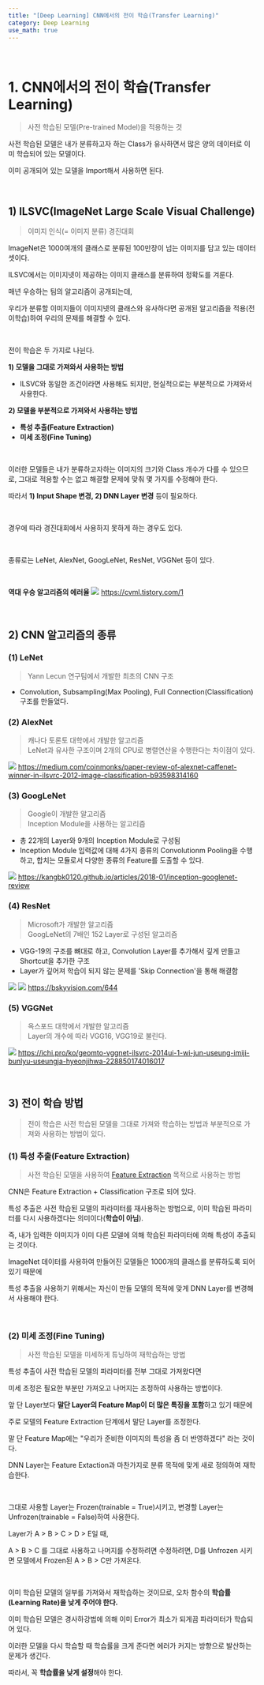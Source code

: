 ```yaml
---
title: "[Deep Learning] CNN에서의 전이 학습(Transfer Learning)"
category: Deep Learning
use_math: true
---
```


<br>

# 1. CNN에서의 전이 학습(Transfer Learning)
> 사전 학습된 모델(Pre-trained Model)을 적용하는 것

사전 학습된 모델은 내가 분류하고자 하는 Class가 유사하면서 많은 양의 데이터로 이미 학습되어 있는 모델이다.

이미 공개되어 있는 모델을 Import해서 사용하면 된다.

<br>

## 1) ILSVC(ImageNet Large Scale Visual Challenge)
> 이미지 인식(= 이미지 분류) 경진대회

ImageNet은 1000여개의 클래스로 분류된 100만장이 넘는 이미지를 담고 있는 데이터셋이다.

ILSVC에서는 이미지넷이 제공하는 이미지 클래스를 분류하여 정확도를 겨룬다.

매년 우승하는 팀의 알고리즘이 공개되는데,

우리가 분류할 이미지들이 이미지넷의 클래스와 유사하다면 공개된 알고리즘을 적용(전이학습)하여 우리의 문제를 해결할 수 있다.

<br>

전이 학습은 두 가지로 나뉜다.

**1) 모델을 그대로 가져와서 사용하는 방법**
  - ILSVC와 동일한 조건이라면 사용해도 되지만, 현실적으로는 부분적으로 가져와서 사용한다.

**2) 모델을 부분적으로 가져와서 사용하는 방법**
  - **특성 추출(Feature Extraction)**
  - **미세 조정(Fine Tuning)**

<br>

이러한 모델들은 내가 분류하고자하는 이미지의 크기와 Class 개수가 다를 수 있으므로, 그대로 적용할 수는 없고 해결할 문제에 맞춰 몇 가지를 수정해야 한다.

따라서 **1) Input Shape 변경, 2) DNN Layer 변경** 등이 필요하다.

<br>

경우에 따라 경진대회에서 사용하지 못하게 하는 경우도 있다.

<br>

종류로는 LeNet, AlexNet, GoogLeNet, ResNet, VGGNet 등이 있다.

<br>

**역대 우승 알고리즘의 에러율**
![](/assets/images/posts/dl/ilsvc.png)
https://cvml.tistory.com/1

<br>

## 2) CNN 알고리즘의 종류

### (1) LeNet
> Yann Lecun 연구팀에서 개발한 최초의 CNN 구조

- Convolution, Subsampling(Max Pooling), Full Connection(Classification) 구조를 만들었다.

### (2) AlexNet
> 캐나다 토론토 대학에서 개발한 알고리즘 <br>
> LeNet과 유사한 구조이며 2개의 CPU로 병렬연산을 수행한다는 차이점이 있다.

![](/assets/images/posts/dl/alexnet.png)
https://medium.com/coinmonks/paper-review-of-alexnet-caffenet-winner-in-ilsvrc-2012-image-classification-b93598314160

### (3) GoogLeNet
> Google이 개발한 알고리즘<br>
> Inception Module을 사용하는 알고리즘

- 총 22개의 Layer와 9개의 Inception Module로 구성됨
- Inception Module 
  입력값에 대해 4가지 종류의 Convolutionm Pooling을 수행하고, 합치는 모듈로서 다양한 종류의 Feature를 도출할 수 있다.
  
![](/assets/images/posts/dl/googlenet.png)
https://kangbk0120.github.io/articles/2018-01/inception-googlenet-review

### (4) ResNet
> Microsoft가 개발한 알고리즘 <br>
> GoogLeNet의 7배인 152 Layer로 구성된 알고리즘

- VGG-19의 구조를 뼈대로 하고, Convolution Layer를 추가해서 깊게 만들고 Shortcut을 추가한 구조
- Layer가 깊어져 학습이 되지 않는 문제를 'Skip Connection'을 통해 해결함

![](/assets/images/posts/dl/resnet.jpeg)
![](/assets/images/posts/dl/residualblock.png)
https://bskyvision.com/644

### (5) VGGNet
> 옥스포드 대학에서 개발한 알고리즘 <br>
> Layer의 개수에 따라 VGG16, VGG19로 불린다.

![](/assets/images/posts/dl/vggnet.png)
https://ichi.pro/ko/geomto-vggnet-ilsvrc-2014ui-1-wi-jun-useung-imiji-bunlyu-useungja-hyeonjihwa-228850174016017

<br>

## 3) 전이 학습 방법
> 전이 학습은 사전 학습된 모델을 그대로 가져와 학습하는 방법과 부분적으로 가져와 사용하는 방법이 있다.<br>

### (1) 특성 추출(Feature Extraction)
> 사전 학습된 모델을 사용하여 <a href="https://gilbertlim.github.io/deep%20learning/dl_cnn/">Feature Extraction</a> 목적으로 사용하는 방법

CNN은 Feature Extraction + Classification 구조로 되어 있다.

특성 추출은 사전 학습된 모델의 파라미터를 재사용하는 방법으로, 이미 학습된 파라미터를 다시 사용하겠다는 의미이다(**학습이 아님**).

즉, 내가 입력한 이미지가 이미 다른 모델에 의해 학습된 파라미터에 의해 특성이 추출되는 것이다.

ImageNet 데이터를 사용하여 만들어진 모델들은 1000개의 클래스를 분류하도록 되어있기 때문에

특성 추출을 사용하기 위해서는 자신이 만들 모델의 목적에 맞게 DNN Layer를 변경해서 사용해야 한다.

<br>

### (2) 미세 조정(Fine Tuning)
> 사전 학습된 모델을 미세하게 튜닝하여 재학습하는 방법

특성 추출이 사전 학습된 모델의 파라미터를 전부 그대로 가져왔다면 

미세 조정은 필요한 부분만 가져오고 나머지는 조정하여 사용하는 방법이다.

앞 단 Layer보다 **말단 Layer의 Feature Map이 더 많은 특징을 포함**하고 있기 때문에

주로 모델의 Feature Extraction 단계에서 말단 Layer를 조정한다.

말 단 Feature Map에는 "우리가 준비한 이미지의 특성을 좀 더 반영하겠다" 라는 것이다.

DNN Layer는 Feature Extaction과 마찬가지로 분류 목적에 맞게 새로 정의하여 재학습한다.

<br>

그대로 사용할 Layer는 Frozen(trainable = True)시키고, 변경할 Layer는 Unfrozen(trainable = False)하여 사용한다.

Layer가 A > B > C > D > E일 때, 

A > B > C 를 그대로 사용하고 나머지를 수정하려면 수정하려면, D를 Unfrozen 시키면 모델에서 Frozen된 A > B > C만 가져온다.

<br>

이미 학습된 모델의 일부를 가져와서 재학습하는 것이므로, 오차 함수의 **학습률(Learning Rate)을 낮게 주어야 한다.**

이미 학습된 모델은 경사하강법에 의해 이미 Error가 최소가 되게끔 파라미터가 학습되어 있다.

이러한 모델을 다시 학습할 때 학습률을 크게 준다면 에러가 커지는 방향으로 발산하는 문제가 생긴다.

따라서, 꼭 **학습률을 낮게 설정**해야 한다.